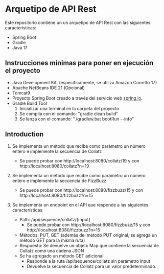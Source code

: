 # Arquetipo de API Rest

Este repositorio contiene un un arquetipo de API Rest con las siguientes características:
- Spring Boot
- Gradle
- Java 17

## Instrucciones mínimas para poner en ejecución el proyecto

- Java Development Kit, (específicamente, se utiliza Amazon Corretto 17)
- Apache NetBeans IDE 21 (Opcional)
- Tomcat9
- Proyecto Spring Boot creado a través del servicio web [spring.io](http://start.spring.io/).
- Gradle Build Tool
   1. Inicializar una terminal en la carpeta del proyecto
   2. Se compila con el comando: "gradle clean build"
   3. Se lanza con el comando: ".\gradlew.bat bootRun --info"

## Introduction
1. Se implementa un método que recibe como parámetro un número entero e implemente la secuencia de Collatz
   - Se puede probar con http://localhost:8080/collatz/19 y con http://localhost:8080/collatz?n=19

2. Se implementa un método que recibe como parámetro un número entero e implemente la secuencia de FizzBuzz
   - Se puede probar con http://localhost:8080/fizzbuzz/15 y con http://localhost:8080/fizzbuzz?n=15

3. Se implementa un endpoint en el API que responde a las siguientes características:
   - Path: /api/sequence/collatz/{input}
     - Se puede probar con http://localhost:8080/fizzbuzz/15 y con http://localhost:8080/fizzbuzz?n=15
   - Métodos: PUT, GET (además del método PUT original, se agrega un método GET para la misma ruta)
   - Respuesta: Se devuelve un objeto Map que contiene la secuencia de Collatz como una cadena JSON
   - Se ha agregado un método GET adicional
     - Responde a la ruta /api/sequence/collatz sin parámetro input
     - Devuelve la secuencia de Collatz para un valor predeterminado.
